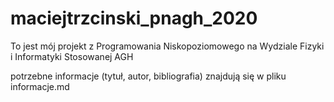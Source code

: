 # maciejtrzcinski_pnagh_2020

To jest mój projekt z Programowania Niskopoziomowego na Wydziale Fizyki i Informatyki Stosowanej AGH

potrzebne informacje (tytuł, autor, bibliografia) znajdują się w pliku informacje.md
